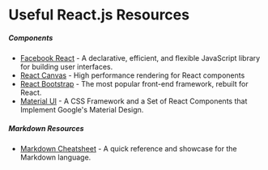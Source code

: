 # Useful React.js Resources

##### Components
- [Facebook React](https://github.com/facebook/react) - A declarative, efficient, and flexible JavaScript library for building user interfaces.
- [React Canvas](https://github.com/flipboard/react-canvas) - High performance <canvas> rendering for React components
- [React Bootstrap](https://github.com/react-bootstrap/react-bootstrap/) - The most popular front-end framework, rebuilt for React.
- [Material UI](https://github.com/callemall/material-ui) - A CSS Framework and a Set of React Components that Implement Google's Material Design.

##### Markdown Resources
- [Markdown Cheatsheet](https://github.com/adam-p/markdown-here/wiki/Markdown-Cheatsheet) - A quick reference and showcase for the Markdown language.
